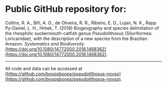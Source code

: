 # Public GitHub repository for: 

Collins, R. A., Bifi, A. G., de Oliveira, R. R., Ribeiro, E. D., Lujan, N. K., Rapp Py-Daniel, L. H., Hrbek, T. (2018) Biogeography and species delimitation of the rheophilic suckermouth-catfish genus _Pseudolithoxus_ (Siluriformes: Loricariidae), with the description of a new species from the Brazilian Amazon. _Systematics and Biodiversity_. [https://doi.org/10.1080/14772000.2018.1468362](https://doi.org/10.1080/14772000.2018.1468362).

---

All code and data can be accessed at [https://github.com/boopsboops/pseudolithoxus-novsp](https://github.com/boopsboops/pseudolithoxus-novsp).